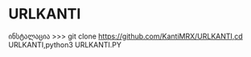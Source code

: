 # URLKANTI
ინსტალაცია >>> git clone https://github.com/KantiMRX/URLKANTI,cd URLKANTI,python3 URLKANTI.PY
